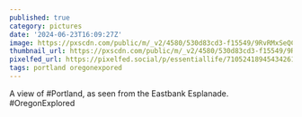 ```yaml
---
published: true
category: pictures
date: '2024-06-23T16:09:27Z'
image: https://pxscdn.com/public/m/_v2/4580/530d83cd3-f15549/9RvRMxSeQCMU/tlHC50XZUIaUv2w7ZJU2jfYYsrBDPCULo56u2jph.jpg
thumbnail_url: https://pxscdn.com/public/m/_v2/4580/530d83cd3-f15549/9RvRMxSeQCMU/tlHC50XZUIaUv2w7ZJU2jfYYsrBDPCULo56u2jph_thumb.jpg
pixelfed_url: https://pixelfed.social/p/essentiallife/710524189454342613
tags: portland oregonexpored
---
```


A view of #Portland, as seen from the Eastbank Esplanade. #OregonExplored